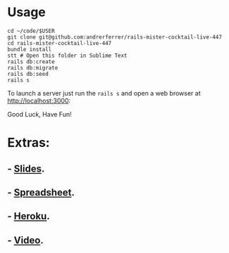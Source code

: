 # Usage
```
cd ~/code/$USER
git clone git@github.com:andrerferrer/rails-mister-cocktail-live-447
cd rails-mister-cocktail-live-447
bundle install
stt # Open this folder in Sublime Text
rails db:create
rails db:migrate
rails db:seed
rails s
```

To launch a server just run the `rails s` and open a web browser at [http://localhost:3000](http://localhost:3000):

Good Luck, Have Fun!

# Extras:
## - [Slides](https://docs.google.com/presentation/d/1vLy4o36_WoeRNlLj6yH0oxkkft3mEw6uO7U-bVdBiCg/edit?usp=sharing).
## - [Spreadsheet](https://docs.google.com/spreadsheets/d/1-gw56vE4Z0TI9368AS7HzIAU_4xxmiOefC-0R6Af6bI/edit?usp=sharing).
## - [Heroku](https://mr-cocktail-live-447.herokuapp.com/cocktails).
## - [Video](https://www.youtube.com/watch?v=E6x6c3fVL18).
